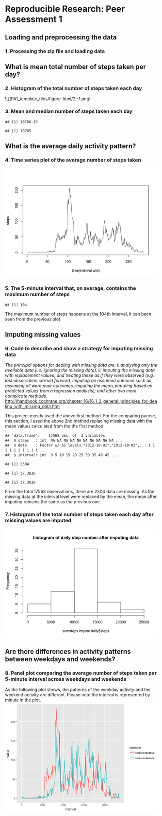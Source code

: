 # Reproducible Research: Peer Assessment 1


## Loading and preprocessing the data
### 1. Processing the zip file and loading data



## What is mean total number of steps taken per day?
### 2. Histogram of the total number of steps taken each day
![](PA1_template_files/figure-html/2 -1.png)<!-- -->

### 3. Mean and median number of steps taken each day 

```
## [1] 10766.19
```

```
## [1] 10765
```


## What is the average daily activity pattern?
### 4. Time series plot of the average number of steps taken
![](PA1_template_files/figure-html/4-1.png)<!-- -->

### 5. The 5-minute interval that, on average, contains the maximum number of steps

```
## [1] 104
```
The maximum number of steps happens at the 104th interval, it can been seen from the previous plot.


## Imputing missing values
### 6. Code to describe and show a strategy for imputing missing data
*The principal options for dealing with missing data are.
i: analysing only the available data (i.e. ignoring the missing data), 
ii: imputing the missing data with replacement values, and treating these as if they were observed (e.g. last observation carried forward, imputing an assumed outcome such as assuming all were poor outcomes, imputing the mean, imputing based on predicted values from a regression analysis);
and other two more complicate methods.*
http://handbook.cochrane.org/chapter_16/16_1_2_general_principles_for_dealing_with_missing_data.htm

This project mostly used the above first method. For the comparing purose, this section, I used the above 2nd method replacing missing data with the mean values calculated from the the first method.

```
## 'data.frame':	17568 obs. of  3 variables:
##  $ steps   : int  NA NA NA NA NA NA NA NA NA NA ...
##  $ date    : Factor w/ 61 levels "2012-10-01","2012-10-02",..: 1 1 1 1 1 1 1 1 1 1 ...
##  $ interval: int  0 5 10 15 20 25 30 35 40 45 ...
```

```
## [1] 2304
```

```
## [1] 37.3826
```

```
## [1] 37.3826
```
From the total 17568 observations, there are 2304 data are missing. As the missing data at the interval level were replaced by the mean, the mean after imputing remains the same as the previous one.

### 7. Histogram of the total number of steps taken each day after missing values are imputed
![](PA1_template_files/figure-html/7-1.png)<!-- -->


## Are there differences in activity patterns between weekdays and weekends?
### 8. Panel plot comparing the average number of steps taken per 5-minute interval across weekdays and weekends
As the following plot shows, the patterns of the weekday activity and the weekend activity are different. Please note the interval is represented by minute in the plot.
![](PA1_template_files/figure-html/8-1.png)<!-- -->
